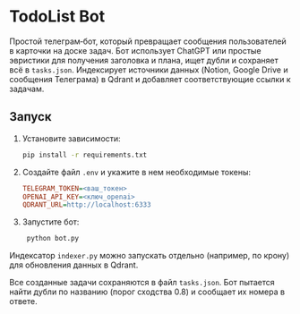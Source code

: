 # TodoList Bot

Простой телеграм‑бот, который превращает сообщения пользователей в карточки на доске задач. Бот использует ChatGPT или простые эвристики для получения заголовка и плана, ищет дубли и сохраняет всё в `tasks.json`. Индексирует источники данных (Notion, Google Drive и сообщения Телеграма) в Qdrant и добавляет соответствующие ссылки к задачам.

## Запуск

1. Установите зависимости:
   ```bash
   pip install -r requirements.txt
   ```
2. Создайте файл `.env` и укажите в нем необходимые токены:
   ```ini
   TELEGRAM_TOKEN=<ваш_токен>
   OPENAI_API_KEY=<ключ_openai>
   QDRANT_URL=http://localhost:6333
   ```
3. Запустите бот:
   ```bash
    python bot.py
    ```

Индексатор `indexer.py` можно запускать отдельно (например, по крону) для обновления данных в Qdrant.

Все созданные задачи сохраняются в файл `tasks.json`. Бот пытается найти дубли по названию (порог сходства 0.8) и сообщает их номера в ответе.
